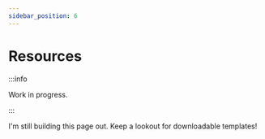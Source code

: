 ```yaml
---
sidebar_position: 6
---
```


# Resources

:::info

Work in progress.

:::

I'm still building this page out. Keep a lookout for downloadable templates!
